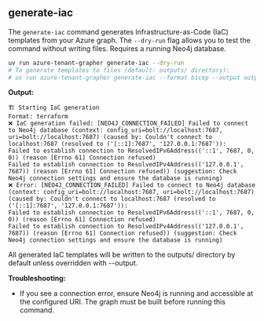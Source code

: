 ## generate-iac

The `generate-iac` command generates Infrastructure-as-Code (IaC) templates from your Azure graph. The `--dry-run` flag allows you to test the command without writing files. Requires a running Neo4j database.

```bash
uv run azure-tenant-grapher generate-iac --dry-run
# To generate templates to files (default: outputs/ directory):
# uv run azure-tenant-grapher generate-iac --format bicep --output outputs/bicep-templates
```

**Output:**
```text
🏗️ Starting IaC generation
Format: terraform
❌ IaC generation failed: [NEO4J_CONNECTION_FAILED] Failed to connect to Neo4j database (context: config_uri=bolt://localhost:7687, uri=bolt://localhost:7687) (caused by: Couldn't connect to localhost:7687 (resolved to ('[::1]:7687', '127.0.0.1:7687')):
Failed to establish connection to ResolvedIPv6Address(('::1', 7687, 0, 0)) (reason [Errno 61] Connection refused)
Failed to establish connection to ResolvedIPv4Address(('127.0.0.1', 7687)) (reason [Errno 61] Connection refused)) (suggestion: Check Neo4j connection settings and ensure the database is running)
❌ Error: [NEO4J_CONNECTION_FAILED] Failed to connect to Neo4j database (context: config_uri=bolt://localhost:7687, uri=bolt://localhost:7687) (caused by: Couldn't connect to localhost:7687 (resolved to ('[::1]:7687', '127.0.0.1:7687')):
Failed to establish connection to ResolvedIPv6Address(('::1', 7687, 0, 0)) (reason [Errno 61] Connection refused)
Failed to establish connection to ResolvedIPv4Address(('127.0.0.1', 7687)) (reason [Errno 61] Connection refused)) (suggestion: Check Neo4j connection settings and ensure the database is running)
```
All generated IaC templates will be written to the outputs/ directory by default unless overridden with --output.

**Troubleshooting:**
- If you see a connection error, ensure Neo4j is running and accessible at the configured URI. The graph must be built before running this command.
